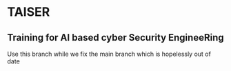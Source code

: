 # TAISER
## Training for AI based cyber Security EngineeRing
Use this branch while we fix the main branch which is hopelessly out of date
